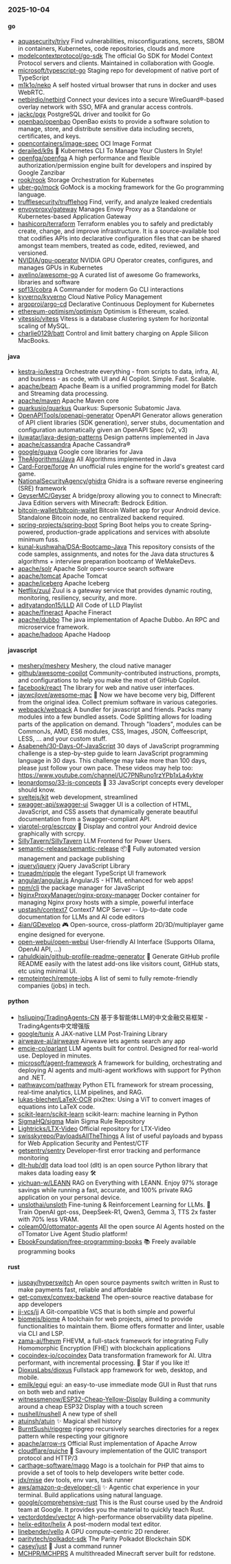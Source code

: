 ### 2025-10-04

#### go
* [aquasecurity/trivy](https://github.com/aquasecurity/trivy) Find vulnerabilities, misconfigurations, secrets, SBOM in containers, Kubernetes, code repositories, clouds and more
* [modelcontextprotocol/go-sdk](https://github.com/modelcontextprotocol/go-sdk) The official Go SDK for Model Context Protocol servers and clients. Maintained in collaboration with Google.
* [microsoft/typescript-go](https://github.com/microsoft/typescript-go) Staging repo for development of native port of TypeScript
* [m1k1o/neko](https://github.com/m1k1o/neko) A self hosted virtual browser that runs in docker and uses WebRTC.
* [netbirdio/netbird](https://github.com/netbirdio/netbird) Connect your devices into a secure WireGuard®-based overlay network with SSO, MFA and granular access controls.
* [jackc/pgx](https://github.com/jackc/pgx) PostgreSQL driver and toolkit for Go
* [openbao/openbao](https://github.com/openbao/openbao) OpenBao exists to provide a software solution to manage, store, and distribute sensitive data including secrets, certificates, and keys.
* [opencontainers/image-spec](https://github.com/opencontainers/image-spec) OCI Image Format
* [derailed/k9s](https://github.com/derailed/k9s) 🐶 Kubernetes CLI To Manage Your Clusters In Style!
* [openfga/openfga](https://github.com/openfga/openfga) A high performance and flexible authorization/permission engine built for developers and inspired by Google Zanzibar
* [rook/rook](https://github.com/rook/rook) Storage Orchestration for Kubernetes
* [uber-go/mock](https://github.com/uber-go/mock) GoMock is a mocking framework for the Go programming language.
* [trufflesecurity/trufflehog](https://github.com/trufflesecurity/trufflehog) Find, verify, and analyze leaked credentials
* [envoyproxy/gateway](https://github.com/envoyproxy/gateway) Manages Envoy Proxy as a Standalone or Kubernetes-based Application Gateway
* [hashicorp/terraform](https://github.com/hashicorp/terraform) Terraform enables you to safely and predictably create, change, and improve infrastructure. It is a source-available tool that codifies APIs into declarative configuration files that can be shared amongst team members, treated as code, edited, reviewed, and versioned.
* [NVIDIA/gpu-operator](https://github.com/NVIDIA/gpu-operator) NVIDIA GPU Operator creates, configures, and manages GPUs in Kubernetes
* [avelino/awesome-go](https://github.com/avelino/awesome-go) A curated list of awesome Go frameworks, libraries and software
* [spf13/cobra](https://github.com/spf13/cobra) A Commander for modern Go CLI interactions
* [kyverno/kyverno](https://github.com/kyverno/kyverno) Cloud Native Policy Management
* [argoproj/argo-cd](https://github.com/argoproj/argo-cd) Declarative Continuous Deployment for Kubernetes
* [ethereum-optimism/optimism](https://github.com/ethereum-optimism/optimism) Optimism is Ethereum, scaled.
* [vitessio/vitess](https://github.com/vitessio/vitess) Vitess is a database clustering system for horizontal scaling of MySQL.
* [charlie0129/batt](https://github.com/charlie0129/batt) Control and limit battery charging on Apple Silicon MacBooks.

#### java
* [kestra-io/kestra](https://github.com/kestra-io/kestra) Orchestrate everything - from scripts to data, infra, AI, and business - as code, with UI and AI Copilot. Simple. Fast. Scalable.
* [apache/beam](https://github.com/apache/beam) Apache Beam is a unified programming model for Batch and Streaming data processing.
* [apache/maven](https://github.com/apache/maven) Apache Maven core
* [quarkusio/quarkus](https://github.com/quarkusio/quarkus) Quarkus: Supersonic Subatomic Java.
* [OpenAPITools/openapi-generator](https://github.com/OpenAPITools/openapi-generator) OpenAPI Generator allows generation of API client libraries (SDK generation), server stubs, documentation and configuration automatically given an OpenAPI Spec (v2, v3)
* [iluwatar/java-design-patterns](https://github.com/iluwatar/java-design-patterns) Design patterns implemented in Java
* [apache/cassandra](https://github.com/apache/cassandra) Apache Cassandra®
* [google/guava](https://github.com/google/guava) Google core libraries for Java
* [TheAlgorithms/Java](https://github.com/TheAlgorithms/Java) All Algorithms implemented in Java
* [Card-Forge/forge](https://github.com/Card-Forge/forge) An unofficial rules engine for the world's greatest card game.
* [NationalSecurityAgency/ghidra](https://github.com/NationalSecurityAgency/ghidra) Ghidra is a software reverse engineering (SRE) framework
* [GeyserMC/Geyser](https://github.com/GeyserMC/Geyser) A bridge/proxy allowing you to connect to Minecraft: Java Edition servers with Minecraft: Bedrock Edition.
* [bitcoin-wallet/bitcoin-wallet](https://github.com/bitcoin-wallet/bitcoin-wallet) Bitcoin Wallet app for your Android device. Standalone Bitcoin node, no centralized backend required.
* [spring-projects/spring-boot](https://github.com/spring-projects/spring-boot) Spring Boot helps you to create Spring-powered, production-grade applications and services with absolute minimum fuss.
* [kunal-kushwaha/DSA-Bootcamp-Java](https://github.com/kunal-kushwaha/DSA-Bootcamp-Java) This repository consists of the code samples, assignments, and notes for the Java data structures & algorithms + interview preparation bootcamp of WeMakeDevs.
* [apache/solr](https://github.com/apache/solr) Apache Solr open-source search software
* [apache/tomcat](https://github.com/apache/tomcat) Apache Tomcat
* [apache/iceberg](https://github.com/apache/iceberg) Apache Iceberg
* [Netflix/zuul](https://github.com/Netflix/zuul) Zuul is a gateway service that provides dynamic routing, monitoring, resiliency, security, and more.
* [adityatandon15/LLD](https://github.com/adityatandon15/LLD) All Code of LLD Playlist
* [apache/fineract](https://github.com/apache/fineract) Apache Fineract
* [apache/dubbo](https://github.com/apache/dubbo) The java implementation of Apache Dubbo. An RPC and microservice framework.
* [apache/hadoop](https://github.com/apache/hadoop) Apache Hadoop

#### javascript
* [meshery/meshery](https://github.com/meshery/meshery) Meshery, the cloud native manager
* [github/awesome-copilot](https://github.com/github/awesome-copilot) Community-contributed instructions, prompts, and configurations to help you make the most of GitHub Copilot.
* [facebook/react](https://github.com/facebook/react) The library for web and native user interfaces.
* [jaywcjlove/awesome-mac](https://github.com/jaywcjlove/awesome-mac)  Now we have become very big, Different from the original idea. Collect premium software in various categories.
* [webpack/webpack](https://github.com/webpack/webpack) A bundler for javascript and friends. Packs many modules into a few bundled assets. Code Splitting allows for loading parts of the application on demand. Through "loaders", modules can be CommonJs, AMD, ES6 modules, CSS, Images, JSON, Coffeescript, LESS, ... and your custom stuff.
* [Asabeneh/30-Days-Of-JavaScript](https://github.com/Asabeneh/30-Days-Of-JavaScript) 30 days of JavaScript programming challenge is a step-by-step guide to learn JavaScript programming language in 30 days. This challenge may take more than 100 days, please just follow your own pace. These videos may help too: https://www.youtube.com/channel/UC7PNRuno1rzYPb1xLa4yktw
* [leonardomso/33-js-concepts](https://github.com/leonardomso/33-js-concepts) 📜 33 JavaScript concepts every developer should know.
* [sveltejs/kit](https://github.com/sveltejs/kit) web development, streamlined
* [swagger-api/swagger-ui](https://github.com/swagger-api/swagger-ui) Swagger UI is a collection of HTML, JavaScript, and CSS assets that dynamically generate beautiful documentation from a Swagger-compliant API.
* [viarotel-org/escrcpy](https://github.com/viarotel-org/escrcpy) 📱 Display and control your Android device graphically with scrcpy.
* [SillyTavern/SillyTavern](https://github.com/SillyTavern/SillyTavern) LLM Frontend for Power Users.
* [semantic-release/semantic-release](https://github.com/semantic-release/semantic-release) 📦🚀 Fully automated version management and package publishing
* [jquery/jquery](https://github.com/jquery/jquery) jQuery JavaScript Library
* [trueadm/ripple](https://github.com/trueadm/ripple) the elegant TypeScript UI framework
* [angular/angular.js](https://github.com/angular/angular.js) AngularJS - HTML enhanced for web apps!
* [npm/cli](https://github.com/npm/cli) the package manager for JavaScript
* [NginxProxyManager/nginx-proxy-manager](https://github.com/NginxProxyManager/nginx-proxy-manager) Docker container for managing Nginx proxy hosts with a simple, powerful interface
* [upstash/context7](https://github.com/upstash/context7) Context7 MCP Server -- Up-to-date code documentation for LLMs and AI code editors
* [4ian/GDevelop](https://github.com/4ian/GDevelop) 🎮 Open-source, cross-platform 2D/3D/multiplayer game engine designed for everyone.
* [open-webui/open-webui](https://github.com/open-webui/open-webui) User-friendly AI Interface (Supports Ollama, OpenAI API, ...)
* [rahuldkjain/github-profile-readme-generator](https://github.com/rahuldkjain/github-profile-readme-generator) 🚀 Generate GitHub profile README easily with the latest add-ons like visitors count, GitHub stats, etc using minimal UI.
* [remoteintech/remote-jobs](https://github.com/remoteintech/remote-jobs) A list of semi to fully remote-friendly companies (jobs) in tech.

#### python
* [hsliuping/TradingAgents-CN](https://github.com/hsliuping/TradingAgents-CN) 基于多智能体LLM的中文金融交易框架 - TradingAgents中文增强版
* [google/tunix](https://github.com/google/tunix) A JAX-native LLM Post-Training Library
* [airweave-ai/airweave](https://github.com/airweave-ai/airweave) Airweave lets agents search any app
* [emcie-co/parlant](https://github.com/emcie-co/parlant) LLM agents built for control. Designed for real-world use. Deployed in minutes.
* [microsoft/agent-framework](https://github.com/microsoft/agent-framework) A framework for building, orchestrating and deploying AI agents and multi-agent workflows with support for Python and .NET.
* [pathwaycom/pathway](https://github.com/pathwaycom/pathway) Python ETL framework for stream processing, real-time analytics, LLM pipelines, and RAG.
* [lukas-blecher/LaTeX-OCR](https://github.com/lukas-blecher/LaTeX-OCR) pix2tex: Using a ViT to convert images of equations into LaTeX code.
* [scikit-learn/scikit-learn](https://github.com/scikit-learn/scikit-learn) scikit-learn: machine learning in Python
* [SigmaHQ/sigma](https://github.com/SigmaHQ/sigma) Main Sigma Rule Repository
* [Lightricks/LTX-Video](https://github.com/Lightricks/LTX-Video) Official repository for LTX-Video
* [swisskyrepo/PayloadsAllTheThings](https://github.com/swisskyrepo/PayloadsAllTheThings) A list of useful payloads and bypass for Web Application Security and Pentest/CTF
* [getsentry/sentry](https://github.com/getsentry/sentry) Developer-first error tracking and performance monitoring
* [dlt-hub/dlt](https://github.com/dlt-hub/dlt) data load tool (dlt) is an open source Python library that makes data loading easy 🛠️
* [yichuan-w/LEANN](https://github.com/yichuan-w/LEANN) RAG on Everything with LEANN. Enjoy 97% storage savings while running a fast, accurate, and 100% private RAG application on your personal device.
* [unslothai/unsloth](https://github.com/unslothai/unsloth) Fine-tuning & Reinforcement Learning for LLMs. 🦥 Train OpenAI gpt-oss, DeepSeek-R1, Qwen3, Gemma 3, TTS 2x faster with 70% less VRAM.
* [coleam00/ottomator-agents](https://github.com/coleam00/ottomator-agents) All the open source AI Agents hosted on the oTTomator Live Agent Studio platform!
* [EbookFoundation/free-programming-books](https://github.com/EbookFoundation/free-programming-books) 📚 Freely available programming books

#### rust
* [juspay/hyperswitch](https://github.com/juspay/hyperswitch) An open source payments switch written in Rust to make payments fast, reliable and affordable
* [get-convex/convex-backend](https://github.com/get-convex/convex-backend) The open-source reactive database for app developers
* [jj-vcs/jj](https://github.com/jj-vcs/jj) A Git-compatible VCS that is both simple and powerful
* [biomejs/biome](https://github.com/biomejs/biome) A toolchain for web projects, aimed to provide functionalities to maintain them. Biome offers formatter and linter, usable via CLI and LSP.
* [zama-ai/fhevm](https://github.com/zama-ai/fhevm) FHEVM, a full-stack framework for integrating Fully Homomorphic Encryption (FHE) with blockchain applications
* [cocoindex-io/cocoindex](https://github.com/cocoindex-io/cocoindex) Data transformation framework for AI. Ultra performant, with incremental processing. 🌟 Star if you like it!
* [DioxusLabs/dioxus](https://github.com/DioxusLabs/dioxus) Fullstack app framework for web, desktop, and mobile.
* [emilk/egui](https://github.com/emilk/egui) egui: an easy-to-use immediate mode GUI in Rust that runs on both web and native
* [witnessmenow/ESP32-Cheap-Yellow-Display](https://github.com/witnessmenow/ESP32-Cheap-Yellow-Display) Building a community around a cheap ESP32 Display with a touch screen
* [nushell/nushell](https://github.com/nushell/nushell) A new type of shell
* [atuinsh/atuin](https://github.com/atuinsh/atuin) ✨ Magical shell history
* [BurntSushi/ripgrep](https://github.com/BurntSushi/ripgrep) ripgrep recursively searches directories for a regex pattern while respecting your gitignore
* [apache/arrow-rs](https://github.com/apache/arrow-rs) Official Rust implementation of Apache Arrow
* [cloudflare/quiche](https://github.com/cloudflare/quiche) 🥧 Savoury implementation of the QUIC transport protocol and HTTP/3
* [carthage-software/mago](https://github.com/carthage-software/mago) Mago is a toolchain for PHP that aims to provide a set of tools to help developers write better code.
* [jdx/mise](https://github.com/jdx/mise) dev tools, env vars, task runner
* [aws/amazon-q-developer-cli](https://github.com/aws/amazon-q-developer-cli) ✨ Agentic chat experience in your terminal. Build applications using natural language.
* [google/comprehensive-rust](https://github.com/google/comprehensive-rust) This is the Rust course used by the Android team at Google. It provides you the material to quickly teach Rust.
* [vectordotdev/vector](https://github.com/vectordotdev/vector) A high-performance observability data pipeline.
* [helix-editor/helix](https://github.com/helix-editor/helix) A post-modern modal text editor.
* [linebender/vello](https://github.com/linebender/vello) A GPU compute-centric 2D renderer.
* [paritytech/polkadot-sdk](https://github.com/paritytech/polkadot-sdk) The Parity Polkadot Blockchain SDK
* [casey/just](https://github.com/casey/just) 🤖 Just a command runner
* [MCHPR/MCHPRS](https://github.com/MCHPR/MCHPRS) A multithreaded Minecraft server built for redstone.
